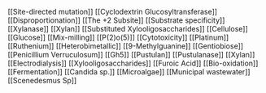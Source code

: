 [[Site-directed mutation]]
[[Cyclodextrin Glucosyltransferase]]
[[Disproportionation]]
[[The +2 Subsite]]
[[Substrate specificity]]
[[Xylanase]]
[[Xylan]]
[[Substituted Xylooligosaccharides]]
[[Cellulose]]
[[Glucose]]
[[Mix-milling]]
[[P(2)o(5)]]
[[Cytotoxicity]]
[[Platinum]]
[[Ruthenium]]
[[Heterobimetallic]]
[[9-Methylguanine]]
[[Gentiobiose]]
[[Penicillium Verruculosum]]
[[Gh5]]
[[Pustulan]]
[[Pustulanase]]
[[Xylan]]
[[Electrodialysis]]
[[Xylooligosaccharides]]
[[Furoic Acid]]
[[Bio-oxidation]]
[[Fermentation]]
[[Candida sp.]]
[[Microalgae]]
[[Municipal wastewater]]
[[Scenedesmus Sp]]
